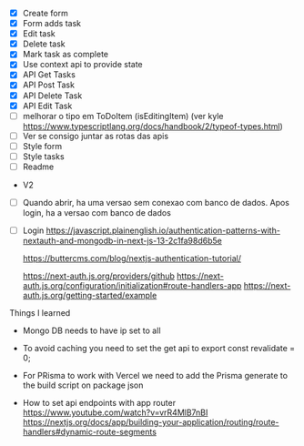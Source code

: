 - [x] Create form
- [x] Form adds task
- [x] Edit task
- [x] Delete task
- [x] Mark task as complete
- [x] Use context api to provide state
- [x] API Get Tasks
- [x] API Post Task
- [x] API Delete Task
- [x] API Edit Task
- [ ] melhorar o tipo em ToDoItem (isEditingItem) (ver kyle https://www.typescriptlang.org/docs/handbook/2/typeof-types.html)
- [ ] Ver se consigo juntar as rotas das apis
- [ ] Style form
- [ ] Style tasks
- [ ] Readme

- V2
- [ ] Quando abrir, ha uma versao sem conexao com banco de dados. Apos login, ha a versao com banco de dados
- [ ] Login
      https://javascript.plainenglish.io/authentication-patterns-with-nextauth-and-mongodb-in-next-js-13-2c1fa98d6b5e

  https://buttercms.com/blog/nextjs-authentication-tutorial/

  https://next-auth.js.org/providers/github
  https://next-auth.js.org/configuration/initialization#route-handlers-app
  https://next-auth.js.org/getting-started/example

Things I learned

- Mongo DB needs to have ip set to all
- To avoid caching you need to set the get api to export const revalidate = 0;
- For PRisma to work with Vercel we need to add the Prisma generate to the build script on package json

- How to set api endpoints with app router
  https://www.youtube.com/watch?v=vrR4MlB7nBI
  https://nextjs.org/docs/app/building-your-application/routing/route-handlers#dynamic-route-segments
